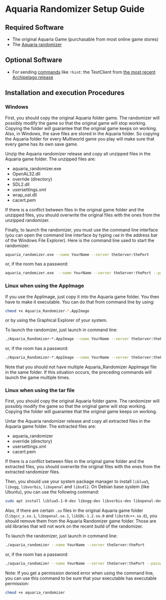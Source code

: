 # Aquaria Randomizer Setup Guide

## Required Software

- The original Aquaria Game (purchasable from most online game stores)
- The [Aquaria randomizer](https://github.com/tioui/Aquaria_Randomizer/releases)

## Optional Software
 
- For sending [commands](/tutorial/Archipelago/commands/en) like `!hint`: the TextClient from [the most recent Archipelago release](https://github.com/ArchipelagoMW/Archipelago/releases)

## Installation and execution Procedures

### Windows

First, you should copy the original Aquaria folder game. The randomizer will possibly modify the game so that
the original game will stop working. Copying the folder will guarantee that the original game keeps on working.
Also, in Windows, the save files are stored in the Aquaria folder. So copying the Aquaria folder for every Multiworld
game you play will make sure that every game has its own save game.

Unzip the Aquaria randomizer release and copy all unzipped files in the Aquaria game folder. The unzipped files are:
- aquaria_randomizer.exe
- OpenAL32.dll
- override (directory)
- SDL2.dll
- usersettings.xml
- wrap_oal.dll
- cacert.pem

If there is a conflict between files in the original game folder and the unzipped files, you should overwrite
the original files with the ones from the unzipped randomizer.

Finally, to launch the randomizer, you must use the command line interface (you can open the command line interface
by typing `cmd` in the address bar of the Windows File Explorer). Here is the command line used to start the
randomizer:

```bash
aquaria_randomizer.exe --name YourName --server theServer:thePort
```

or, if the room has a password:

```bash
aquaria_randomizer.exe  --name YourName --server theServer:thePort --password thePassword
```

### Linux when using the AppImage

If you use the AppImage, just copy it into the Aquaria game folder. You then have to make it executable. You
can do that from command line by using:

```bash
chmod +x Aquaria_Randomizer-*.AppImage
```

or by using the Graphical Explorer of your system.

To launch the randomizer, just launch in command line:

```bash
./Aquaria_Randomizer-*.AppImage --name YourName --server theServer:thePort
```

or, if the room has a password:

```bash
./Aquaria_Randomizer-*.AppImage --name YourName --server theServer:thePort --password thePassword
```

Note that you should not have multiple Aquaria_Randomizer AppImage file in the same folder. If this situation occurs,
the preceding commands will launch the game multiple times.

### Linux when using the tar file

First, you should copy the original Aquaria folder game. The randomizer will possibly modify the game so that
the original game will stop working. Copying the folder will guarantee that the original game keeps on working.

Untar the Aquaria randomizer release and copy all extracted files in the Aquaria game folder. The extracted files are:
- aquaria_randomizer
- override (directory)
- usersettings.xml
- cacert.pem

If there is a conflict between files in the original game folder and the extracted files, you should overwrite
the original files with the ones from the extracted randomizer files.

Then, you should use your system package manager to install `liblua5`, `libogg`, `libvorbis`, `libopenal` and `libsdl2`.
On Debian base system (like Ubuntu), you can use the following command:

```bash
sudo apt install liblua5.1-0-dev libogg-dev libvorbis-dev libopenal-dev libsdl2-dev
```

Also, if there are certain `.so` files in the original Aquaria game folder (`libgcc_s.so.1`, `libopenal.so.1`,
`libSDL-1.2.so.0` and `libstdc++.so.6`), you should remove them from the Aquaria Randomizer game folder. Those are
old libraries that will not work on the recent build of the randomizer.

To launch the randomizer, just launch in command line:

```bash
./aquaria_randomizer --name YourName --server theServer:thePort
```

or, if the room has a password:

```bash
./aquaria_randomizer --name YourName --server theServer:thePort --password thePassword
```

Note: If you get a permission denied error when using the command line, you can use this command to be
sure that your executable has executable permission:

```bash
chmod +x aquaria_randomizer
```
